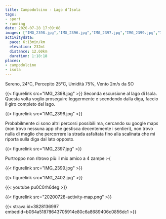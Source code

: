```yaml
---
title: Campodolcino - Lago d’Isola
tags:
- sport
- running
date: 2020-07-28 17:09:08
images: ["IMG_2398.jpg","IMG_2396.jpg","IMG_2397.jpg","IMG_2399.jpg","IMG_2402.jpg","20200728-activity-map.png"]
activitydata:
  pace: 6:13min/km
  elevation: 232mt
  distance: 12.60km
  duration: 1:18:18
places:
- campodolcino
- isola
---
```


Sereno, 24°C, Percepito 25°C, Umidità 75%, Vento 2m/s da SO

<!--more-->

{{< figurelink src="IMG_2398.jpg" >}}
Seconda escursione al lago di Isola. Questa volta voglio proseguire leggermente e scendendo dalla diga, faccio il giro completo del lago. 

{{< figurelink src="IMG_2396.jpg" >}}

Probabilmente ci sono altri percorsi possibili ma, cercando su google maps (non trovo nessuna app che gestisca decentemente i sentieri), non trovo nulla di meglio che percorrere la strada asfaltata fino alla scalinata che mi riporta sulla diga dal lato opposto.

{{< figurelink src="IMG_2397.jpg" >}}

Purtroppo non ritrovo più il mio amico a 4 zampe :-(

{{< figurelink src="IMG_2399.jpg" >}}

{{< figurelink src="IMG_2402.jpg" >}}

{{< youtube pu0C0rh6deg >}}

{{< figurelink src="20200728-activity-map.png" >}}


{{< strava id=3828136997 embedId=b064a51878643705914e80c6a8689406c0856dc1 >}}
